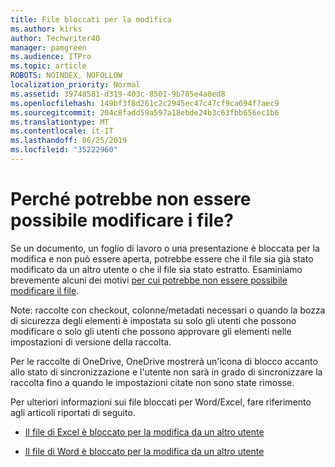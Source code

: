 ```yaml
---
title: File bloccati per la modifica
ms.author: kirks
author: Techwriter40
manager: pamgreen
ms.audience: ITPro
ms.topic: article
ROBOTS: NOINDEX, NOFOLLOW
localization_priority: Normal
ms.assetid: 39748581-d319-403c-8501-9b785e4a0ed8
ms.openlocfilehash: 149bf3f8d261c2c2945ec47c47cf9ca694f7aec9
ms.sourcegitcommit: 204c8fadd59a597a18ebde24b3c63fbb656ec1b6
ms.translationtype: MT
ms.contentlocale: it-IT
ms.lasthandoff: 06/25/2019
ms.locfileid: "35222960"
---
```

# <a name="why-you-might-not-be-able-to-edit-files"></a>Perché potrebbe non essere possibile modificare i file?

Se un documento, un foglio di lavoro o una presentazione è bloccata per la modifica e non può essere aperta, potrebbe essere che il file sia già stato modificato da un altro utente o che il file sia stato estratto. Esaminiamo brevemente alcuni dei motivi [per cui potrebbe non essere possibile modificare il file](https://support.office.com/article/why-can-t-i-edit-this-file-97315f48-aa5e-49d3-a4ae-a14b73daf87b).

Note: raccolte con checkout, colonne/metadati necessari o quando la bozza di sicurezza degli elementi è impostata su solo gli utenti che possono modificare o solo gli utenti che possono approvare gli elementi nelle impostazioni di versione della raccolta.

Per le raccolte di OneDrive, OneDrive mostrerà un'icona di blocco accanto allo stato di sincronizzazione e l'utente non sarà in grado di sincronizzare la raccolta fino a quando le impostazioni citate non sono state rimosse.

Per ulteriori informazioni sui file bloccati per Word/Excel, fare riferimento agli articoli riportati di seguito.

- [Il file di Excel è bloccato per la modifica da un altro utente](https://support.office.com/article/Excel-file-is-locked-for-editing-by-another-user-6fa93887-2c2c-45f0-abcc-31b04aed68b3)

- [Il file di Word è bloccato per la modifica da un altro utente](https://support.microsoft.com/help/313472/the-document-is-locked-for-editing-by-another-user-error-message-when)